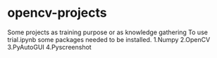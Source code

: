 # opencv-projects
Some projects as training purpose or as knowledge gathering
To use trial.ipynb some packages needed to be installed.
1.Numpy
2.OpenCV
3.PyAutoGUI
4.Pyscreenshot
